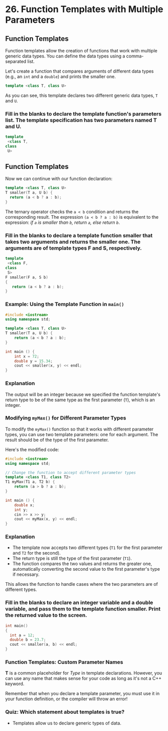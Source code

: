 # 26. Function Templates with Multiple Parameters

## Function Templates
Function templates allow the creation of functions that work with multiple generic data types. You can define the data types using a comma-separated list.

Let's create a function that compares arguments of different data types (e.g., an `int` and a `double`) and prints the smaller one.

```cpp
template <class T, class U>
```

As you can see, this template declares two different generic data types, `T` and `U`.

### Fill in the blanks to declare the template function's parameters list. The template specification has two parameters named **T** and **U**.

```cpp
template
 <class T, 
class
 U>
```

## Function Templates

Now we can continue with our function declaration:

```cpp
template <class T, class U>
T smaller(T a, U b) {
  return (a < b ? a : b);
}
```

The ternary operator checks the `a < b` condition and returns the corresponding result. The expression `(a < b ? a : b)` is equivalent to the expression: *if `a` is smaller than `b`, return `a`, else return `b`*.

### Fill in the blanks to declare a template function **smaller** that takes two arguments and returns the smaller one. The arguments are of template types **F** and **S**, respectively.

```cpp
template
 <class F, 
class
 S>
F smaller(F a, S b)
{  
   return (a < b ? a : b); 
}
```

### Example: Using the Template Function in `main()`

```cpp
#include <iostream>
using namespace std;

template <class T, class U>
T smaller(T a, U b) {
    return (a < b ? a : b);
}

int main () {
    int x = 72;
    double y = 15.34;
    cout << smaller(x, y) << endl;
}
```

### Explanation
The output will be an integer because we specified the function template's return type to be of the same type as the first parameter (`T`), which is an integer.

### Modifying `myMax()` for Different Parameter Types

To modify the `myMax()` function so that it works with different parameter types, you can use two template parameters: one for each argument. The result should be of the type of the first parameter.

Here's the modified code:

```cpp
#include <iostream>
using namespace std;

// Change the function to accept different parameter types
template <class T1, class T2>
T1 myMax(T1 a, T2 b) {
    return (a > b ? a : b);
}

int main () {
    double x;
    int y;
    cin >> x >> y;
    cout << myMax(x, y) << endl;
}
```

### Explanation
- The template now accepts two different types (`T1` for the first parameter and `T2` for the second).
- The return type is still the type of the first parameter (`T1`).
- The function compares the two values and returns the greater one, automatically converting the second value to the first parameter's type if necessary. 

This allows the function to handle cases where the two parameters are of different types.

### Fill in the blanks to declare an integer variable and a double variable, and pass them to the template function **smaller**. Print the returned value to the screen.

```cpp
int main()
{
  int a = 12;
  double b = 23.7;
  cout << smaller(a, b) << endl;
}
```

### Function Templates: Custom Parameter Names

**T** is a common placeholder for *Type* in template declarations. However, you can use any name that makes sense for your code as long as it's not a C++ keyword.

Remember that when you declare a template parameter, you must use it in your function definition, or the compiler will throw an error!

### Quiz: Which statement about templates is true?

- Templates allow us to declare generic types of data.